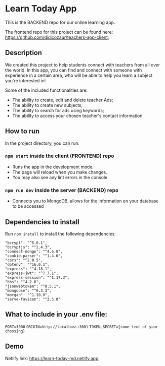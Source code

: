 # Learn Today App

This is the BACKEND repo for our online learning app. 

The frontend repo for this project can be found here: https://github.com/didicozaur/teachers-app-client;

## Description

We created this project to help students connect with teachers from all over the world. 
In this app, you can find and connect with someone with experience in a certain area, who will be able to help you learn a subject you're interested in!

Some of the included functionalities are:
- The ability to create, edit and delete teacher Ads;
- The ability to create new subjects;
- The ability to search for ads using keywords;
- The ability to access your chosen teacher's contact information

## How to run

In the project directory, you can run:

### `npm start` inside the client (FRONTEND) repo
- Runs the app in the development mode.
- The page will reload when you make changes.
- You may also see any lint errors in the console.
### `npm run dev` inside the server (BACKEND) repo
- Connects you to MongoDB, allows for the information on your database to be accessed

## Dependencies to install
Run `npm install` to install the following dependencies:

    "bcrypt": "^5.0.1",
    "bcryptjs": "^2.4.3",
    "connect-mongo": "^4.6.0",
    "cookie-parser": "^1.4.6",
    "cors": "^2.8.5",
    "dotenv": "^16.0.1",
    "express": "^4.18.1",
    "express-jwt": "^7.7.1",
    "express-session": "^1.17.3",
    "hbs": "^4.2.0",
    "jsonwebtoken": "^8.5.1",
    "mongoose": "^6.3.3",
    "morgan": "^1.10.0",
    "serve-favicon": "^2.5.0"

## What to include in your .env file:
`PORT=3000`
`ORIGIN=http://localhost:3001`
`TOKEN_SECRET={some text of your choosing}`

## Demo
Netlify link: https://learn-today-md.netlify.app